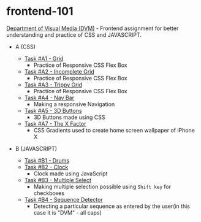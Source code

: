 # frontend-101

[Department of Visual Media (DVM)](https://github.com/dvm-bitspilani) - Frontend assignment for better understanding and practice of CSS and JAVASCRIPT.

* A (CSS)
  - [Task #A1 - Grid](https://chirag-singhal.github.io/frontend-101/SetA/A1.html)
     - Practice of Responsive CSS Flex Box
  - [Task #A2 - Incomplete Grid](https://chirag-singhal.github.io/frontend-101/SetA/A2.html)
     - Practice of Responsive CSS Flex Box
  - [Task #A3 - Trippy Grid](https://chirag-singhal.github.io/frontend-101/SetA/A3.html)
     - Practice of Responsive CSS Flex Box
  - [Task #A4 - Nav Bar](https://chirag-singhal.github.io/frontend-101/SetA/A4.html)
     - Making a responsive Navigation 
  - [Task #A5 - 3D Buttons](https://chirag-singhal.github.io/frontend-101/SetA/A5.html)
     - 3D Buttons made using CSS
  - [Task #A7 - The X Factor](https://chirag-singhal.github.io/frontend-101/SetA/A7.html)
     - CSS Gradients used to create home screen wallpaper of iPhone X

* B (JAVASCRIPT)
  - [Task #B1 - Drums](https://chirag-singhal.github.io/frontend-101/SetB/B1.html)
  - [Task #B2 - Clock](https://chirag-singhal.github.io/frontend-101/SetB/B2.html)
     - Clock made using JavaScript
  - [Task #B3 - Multiple Select](https://chirag-singhal.github.io/frontend-101/SetB/B3.html)
     - Making multiple selection possible using `Shift key` for checkboxes 
  - [Task #B4 - Sequence Detector](https://chirag-singhal.github.io/frontend-101/SetB/B4.html)
     - Detecting a particular sequence as entered by the user(in this case it is "DVM" - all caps)

